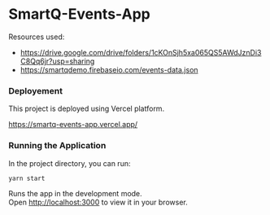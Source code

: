 # SmartQ-Events-App


Resources used:
- https://drive.google.com/drive/folders/1cKOnSjh5xa065QS5AWdJznDi3C8Qq6jr?usp=sharing
- https://smartqdemo.firebaseio.com/events-data.json


### Deployement

This project is deployed using Vercel platform.

https://smartq-events-app.vercel.app/

### Running the Application

In the project directory, you can run:

```sh
yarn start
```

Runs the app in the development mode.\
Open [http://localhost:3000](http://localhost:3000) to view it in your browser.

